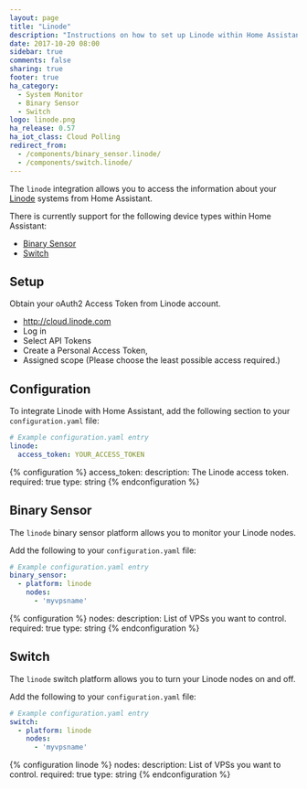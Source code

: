 ```yaml
---
layout: page
title: "Linode"
description: "Instructions on how to set up Linode within Home Assistant."
date: 2017-10-20 08:00
sidebar: true
comments: false
sharing: true
footer: true
ha_category:
  - System Monitor
  - Binary Sensor
  - Switch
logo: linode.png
ha_release: 0.57
ha_iot_class: Cloud Polling
redirect_from:
  - /components/binary_sensor.linode/
  - /components/switch.linode/
---
```


The `linode` integration allows you to access the information about your [Linode](https://linode.com) systems from Home Assistant.

There is currently support for the following device types within Home Assistant:

- [Binary Sensor](#binary-sensor)
- [Switch](#switch)

## Setup

Obtain your oAuth2 Access Token from Linode account.

- <http://cloud.linode.com>
- Log in
- Select API Tokens
- Create a Personal Access Token,
- Assigned scope (Please choose the least possible access required.)

## Configuration

To integrate Linode with Home Assistant, add the following section to your `configuration.yaml` file:

```yaml
# Example configuration.yaml entry
linode:
  access_token: YOUR_ACCESS_TOKEN
```

{% configuration %}
  access_token:
    description: The Linode access token.
    required: true
    type: string
{% endconfiguration %}

## Binary Sensor

The `linode` binary sensor platform allows you to monitor your Linode nodes.

Add the following to your `configuration.yaml` file:

```yaml
# Example configuration.yaml entry
binary_sensor:
  - platform: linode
    nodes:
      - 'myvpsname'
```

{% configuration %}
nodes:
  description:  List of VPSs you want to control.
  required: true
  type: string
{% endconfiguration %}

## Switch

The `linode` switch platform allows you to turn your Linode nodes on and off.

Add the following to your `configuration.yaml` file:

```yaml
# Example configuration.yaml entry
switch:
  - platform: linode
    nodes:
      - 'myvpsname'
```

{% configuration linode %}
  nodes:
    description:  List of VPSs you want to control.
    required: true
    type: string
{% endconfiguration %}
